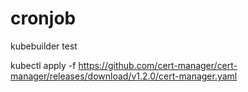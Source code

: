 # cronjob
kubebuilder test

kubectl apply -f https://github.com/cert-manager/cert-manager/releases/download/v1.2.0/cert-manager.yaml

